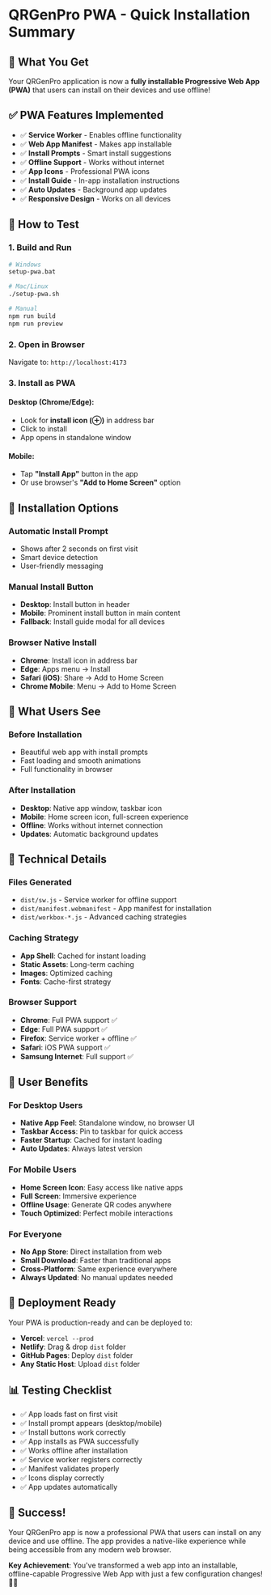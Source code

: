 # QRGenPro PWA - Quick Installation Summary

## 🎯 What You Get

Your QRGenPro application is now a **fully installable Progressive Web App (PWA)** that users can install on their devices and use offline!

## ✅ PWA Features Implemented

- ✅ **Service Worker** - Enables offline functionality
- ✅ **Web App Manifest** - Makes app installable
- ✅ **Install Prompts** - Smart install suggestions
- ✅ **Offline Support** - Works without internet
- ✅ **App Icons** - Professional PWA icons
- ✅ **Install Guide** - In-app installation instructions
- ✅ **Auto Updates** - Background app updates
- ✅ **Responsive Design** - Works on all devices

## 🚀 How to Test

### 1. Build and Run
```bash
# Windows
setup-pwa.bat

# Mac/Linux
./setup-pwa.sh

# Manual
npm run build
npm run preview
```

### 2. Open in Browser
Navigate to: `http://localhost:4173`

### 3. Install as PWA

#### Desktop (Chrome/Edge):
- Look for **install icon (⊕)** in address bar
- Click to install
- App opens in standalone window

#### Mobile:
- Tap **"Install App"** button in the app
- Or use browser's **"Add to Home Screen"** option

## 📱 Installation Options

### Automatic Install Prompt
- Shows after 2 seconds on first visit
- Smart device detection
- User-friendly messaging

### Manual Install Button
- **Desktop**: Install button in header
- **Mobile**: Prominent install button in main content
- **Fallback**: Install guide modal for all devices

### Browser Native Install
- **Chrome**: Install icon in address bar
- **Edge**: Apps menu → Install
- **Safari (iOS)**: Share → Add to Home Screen
- **Chrome Mobile**: Menu → Add to Home Screen

## 🎨 What Users See

### Before Installation
- Beautiful web app with install prompts
- Fast loading and smooth animations
- Full functionality in browser

### After Installation
- **Desktop**: Native app window, taskbar icon
- **Mobile**: Home screen icon, full-screen experience
- **Offline**: Works without internet connection
- **Updates**: Automatic background updates

## 🔧 Technical Details

### Files Generated
- `dist/sw.js` - Service worker for offline support
- `dist/manifest.webmanifest` - App manifest for installation
- `dist/workbox-*.js` - Advanced caching strategies

### Caching Strategy
- **App Shell**: Cached for instant loading
- **Static Assets**: Long-term caching
- **Images**: Optimized caching
- **Fonts**: Cache-first strategy

### Browser Support
- **Chrome**: Full PWA support ✅
- **Edge**: Full PWA support ✅
- **Firefox**: Service worker + offline ✅
- **Safari**: iOS PWA support ✅
- **Samsung Internet**: Full support ✅

## 🎯 User Benefits

### For Desktop Users
- **Native App Feel**: Standalone window, no browser UI
- **Taskbar Access**: Pin to taskbar for quick access
- **Faster Startup**: Cached for instant loading
- **Auto Updates**: Always latest version

### For Mobile Users
- **Home Screen Icon**: Easy access like native apps
- **Full Screen**: Immersive experience
- **Offline Usage**: Generate QR codes anywhere
- **Touch Optimized**: Perfect mobile interactions

### For Everyone
- **No App Store**: Direct installation from web
- **Small Download**: Faster than traditional apps
- **Cross-Platform**: Same experience everywhere
- **Always Updated**: No manual updates needed

## 🚀 Deployment Ready

Your PWA is production-ready and can be deployed to:

- **Vercel**: `vercel --prod`
- **Netlify**: Drag & drop `dist` folder
- **GitHub Pages**: Deploy `dist` folder
- **Any Static Host**: Upload `dist` folder

## 📊 Testing Checklist

- ✅ App loads fast on first visit
- ✅ Install prompt appears (desktop/mobile)
- ✅ Install buttons work correctly
- ✅ App installs as PWA successfully
- ✅ Works offline after installation
- ✅ Service worker registers correctly
- ✅ Manifest validates properly
- ✅ Icons display correctly
- ✅ App updates automatically

## 🎉 Success!

Your QRGenPro app is now a professional PWA that users can install on any device and use offline. The app provides a native-like experience while being accessible from any modern web browser.

**Key Achievement**: You've transformed a web app into an installable, offline-capable Progressive Web App with just a few configuration changes! 🎨✨

